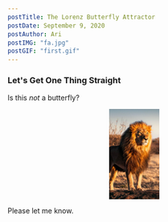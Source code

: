 ```yaml
---
postTitle: The Lorenz Butterfly Attractor
postDate: September 9, 2020
postAuthor: Ari
postIMG: "fa.jpg"
postGIF: "first.gif"
---
```

### Let's Get One Thing Straight
Is this <i>not</i> a butterfly?

<img src="/imgs/me.jpg" id="lion" alt="drawing" width="100"/>

Please let me know.
<style>
#lion {
  display:block;
  max-width:400px;
  margin-left:auto;
  margin-right:auto;
}
</style>
